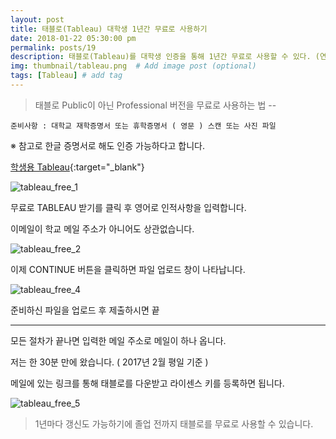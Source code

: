 ```yaml
---
layout: post
title: 태블로(Tableau) 대학생 1년간 무료로 사용하기
date: 2018-01-22 05:30:00 pm
permalink: posts/19
description: 태블로(Tableau)를 대학생 인증을 통해 1년간 무료로 사용할 수 있다. (연장 가능) # Add post description (optional)
img: thumbnail/tableau.png  # Add image post (optional)
tags: [Tableau] # add tag
---
```


> 태블로 Public이 아닌 Professional 버전을 무료로 사용하는 법 -- 

`준비사항 : 대학교 재학증명서 또는 휴학증명서 ( 영문 ) 스캔 또는 사진 파일`

※ 참고로 한글 증명서로 해도 인증 가능하다고 합니다.

[학생용 Tableau](https://www.tableau.com/ko-kr/academic/students){:target="_blank"}

![tableau_free_1]({{site.baseurl}}/assets/img/tableau/tableau_free_1.png)

무료로 TABLEAU 받기를 클릭 후 영어로 인적사항을 입력합니다.

이메일이 학교 메일 주소가 아니어도 상관없습니다.

![tableau_free_2]({{site.baseurl}}/assets/img/tableau/tableau_free_2.png)

이제 CONTINUE 버튼을 클릭하면 파일 업로드 창이 나타납니다.

![tableau_free_4]({{site.baseurl}}/assets/img/tableau/tableau_free_3.png)

준비하신 파일을 업로드 후 제출하시면 끝

***

모든 절차가 끝나면 입력한 메일 주소로 메일이 하나 옵니다.

저는 한 30분 만에 왔습니다. ( 2017년 2월 평일 기준 )

메일에 있는 링크를 통해 태블로를 다운받고 라이센스 키를 등록하면 됩니다.

![tableau_free_5]({{site.baseurl}}/assets/img/tableau/tableau_free_4.jpg)

> 1년마다 갱신도 가능하기에 졸업 전까지 태블로를 무료로 사용할 수 있습니다.